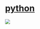 # **[python](https://www.python.org/)**
![](https://www.google.co.in/url?sa=i&source=images&cd=&ved=2ahUKEwjKueiX35LeAhUKu48KHZuHCqMQjRx6BAgBEAU&url=https%3A%2F%2Fwww.teepublic.com%2Ft-shirt%2F1856074-python-programming-wordcloud&psig=AOvVaw0VLLxpyAUtpxpGUxyiFlL_&ust=1540046673120413)


